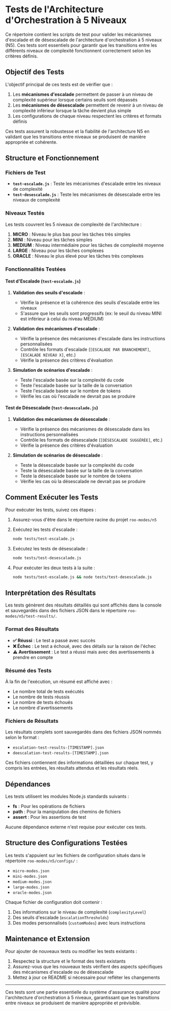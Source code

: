 # Tests de l'Architecture d'Orchestration à 5 Niveaux

Ce répertoire contient les scripts de test pour valider les mécanismes d'escalade et de désescalade de l'architecture d'orchestration à 5 niveaux (N5). Ces tests sont essentiels pour garantir que les transitions entre les différents niveaux de complexité fonctionnent correctement selon les critères définis.

## Objectif des Tests

L'objectif principal de ces tests est de vérifier que :

1. Les **mécanismes d'escalade** permettent de passer à un niveau de complexité supérieur lorsque certains seuils sont dépassés
2. Les **mécanismes de désescalade** permettent de revenir à un niveau de complexité inférieur lorsque la tâche devient plus simple
3. Les configurations de chaque niveau respectent les critères et formats définis

Ces tests assurent la robustesse et la fiabilité de l'architecture N5 en validant que les transitions entre niveaux se produisent de manière appropriée et cohérente.

## Structure et Fonctionnement

### Fichiers de Test

- **`test-escalade.js`** : Teste les mécanismes d'escalade entre les niveaux de complexité
- **`test-desescalade.js`** : Teste les mécanismes de désescalade entre les niveaux de complexité

### Niveaux Testés

Les tests couvrent les 5 niveaux de complexité de l'architecture :

1. **MICRO** : Niveau le plus bas pour les tâches très simples
2. **MINI** : Niveau pour les tâches simples
3. **MEDIUM** : Niveau intermédiaire pour les tâches de complexité moyenne
4. **LARGE** : Niveau pour les tâches complexes
5. **ORACLE** : Niveau le plus élevé pour les tâches très complexes

### Fonctionnalités Testées

#### Test d'Escalade (`test-escalade.js`)

1. **Validation des seuils d'escalade** :
   - Vérifie la présence et la cohérence des seuils d'escalade entre les niveaux
   - S'assure que les seuils sont progressifs (ex: le seuil du niveau MINI est inférieur à celui du niveau MEDIUM)

2. **Validation des mécanismes d'escalade** :
   - Vérifie la présence des mécanismes d'escalade dans les instructions personnalisées
   - Contrôle les formats d'escalade (`[ESCALADE PAR BRANCHEMENT]`, `[ESCALADE NIVEAU X]`, etc.)
   - Vérifie la présence des critères d'évaluation

3. **Simulation de scénarios d'escalade** :
   - Teste l'escalade basée sur la complexité du code
   - Teste l'escalade basée sur la taille de la conversation
   - Teste l'escalade basée sur le nombre de tokens
   - Vérifie les cas où l'escalade ne devrait pas se produire

#### Test de Désescalade (`test-desescalade.js`)

1. **Validation des mécanismes de désescalade** :
   - Vérifie la présence des mécanismes de désescalade dans les instructions personnalisées
   - Contrôle les formats de désescalade (`[DÉSESCALADE SUGGÉRÉE]`, etc.)
   - Vérifie la présence des critères d'évaluation

2. **Simulation de scénarios de désescalade** :
   - Teste la désescalade basée sur la complexité du code
   - Teste la désescalade basée sur la taille de la conversation
   - Teste la désescalade basée sur le nombre de tokens
   - Vérifie les cas où la désescalade ne devrait pas se produire

## Comment Exécuter les Tests

Pour exécuter les tests, suivez ces étapes :

1. Assurez-vous d'être dans le répertoire racine du projet `roo-modes/n5`

2. Exécutez les tests d'escalade :
   ```bash
   node tests/test-escalade.js
   ```

3. Exécutez les tests de désescalade :
   ```bash
   node tests/test-desescalade.js
   ```

4. Pour exécuter les deux tests à la suite :
   ```bash
   node tests/test-escalade.js && node tests/test-desescalade.js
   ```

## Interprétation des Résultats

Les tests génèrent des résultats détaillés qui sont affichés dans la console et sauvegardés dans des fichiers JSON dans le répertoire `roo-modes/n5/test-results/`.

### Format des Résultats

- **✅ Réussi** : Le test a passé avec succès
- **❌ Échec** : Le test a échoué, avec des détails sur la raison de l'échec
- **⚠️ Avertissement** : Le test a réussi mais avec des avertissements à prendre en compte

### Résumé des Tests

À la fin de l'exécution, un résumé est affiché avec :
- Le nombre total de tests exécutés
- Le nombre de tests réussis
- Le nombre de tests échoués
- Le nombre d'avertissements

### Fichiers de Résultats

Les résultats complets sont sauvegardés dans des fichiers JSON nommés selon le format :
- `escalation-test-results-[TIMESTAMP].json`
- `deescalation-test-results-[TIMESTAMP].json`

Ces fichiers contiennent des informations détaillées sur chaque test, y compris les entrées, les résultats attendus et les résultats réels.

## Dépendances

Les tests utilisent les modules Node.js standards suivants :

- **fs** : Pour les opérations de fichiers
- **path** : Pour la manipulation des chemins de fichiers
- **assert** : Pour les assertions de test

Aucune dépendance externe n'est requise pour exécuter ces tests.

## Structure des Configurations Testées

Les tests s'appuient sur les fichiers de configuration situés dans le répertoire `roo-modes/n5/configs/` :

- `micro-modes.json`
- `mini-modes.json`
- `medium-modes.json`
- `large-modes.json`
- `oracle-modes.json`

Chaque fichier de configuration doit contenir :

1. Des informations sur le niveau de complexité (`complexityLevel`)
2. Des seuils d'escalade (`escalationThresholds`)
3. Des modes personnalisés (`customModes`) avec leurs instructions

## Maintenance et Extension

Pour ajouter de nouveaux tests ou modifier les tests existants :

1. Respectez la structure et le format des tests existants
2. Assurez-vous que les nouveaux tests vérifient des aspects spécifiques des mécanismes d'escalade ou de désescalade
3. Mettez à jour ce README si nécessaire pour refléter les changements

---

Ces tests sont une partie essentielle du système d'assurance qualité pour l'architecture d'orchestration à 5 niveaux, garantissant que les transitions entre niveaux se produisent de manière appropriée et prévisible.
